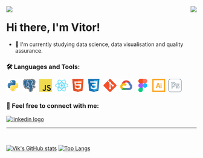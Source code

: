 <img align="right" src="https://media.giphy.com/media/L8K62iTDkzGX6/giphy.gif" height="140"/>
<img align="left" src="https://media.giphy.com/media/hvRJCLFzcasrR4ia7z/giphy.gif" width="40px"/>
<h1 align="left">Hi there, I'm Vitor! </h1>

- 🌱 I'm currently studying data science, data visualisation and quality assurance.
<!--- 🏖️ My hobbies: drawing, coding, playing videogames and reading comics and books.-->
<!-- 🧑‍💻 Bootcamps, Challenges and Trainings Repository: [Tech Studies Repository](https://github.com/tech-studies)-->

<h3 align="left"> 🛠️ Languages and Tools: </h3>
<div>
  <img src="https://github.com/devicons/devicon/blob/master/icons/python/python-original.svg" title="Python" alt="Python" width="35" height="35"/>&nbsp;
  <img src="https://github.com/devicons/devicon/blob/master/icons/postgresql/postgresql-original.svg" title="PostgreSQL" alt="PostgreSQL" width="35" height="35"/>&nbsp;
  <img src="https://github.com/devicons/devicon/blob/master/icons/javascript/javascript-original.svg" title="JavaScript" alt="JavaScript" width="35" height="35"/>&nbsp;
  <img src="https://github.com/devicons/devicon/blob/master/icons/react/react-original.svg" title="React" alt="React" width="35" height="35"/>&nbsp;
  <img src="https://github.com/devicons/devicon/blob/master/icons/html5/html5-original.svg" title="HTML" alt="HTML" width="35" height="35"/>&nbsp;
  <img src="https://github.com/devicons/devicon/blob/master/icons/css3/css3-original.svg" title="CSS" alt="CSS" width="35" height="35"/>&nbsp;
  <img src="https://github.com/devicons/devicon/blob/master/icons/git/git-original.svg" title="Git" alt="Git" width="35" height="35"/>&nbsp;
  <img src="https://github.com/devicons/devicon/blob/master/icons/googlecloud/googlecloud-original.svg" title="Google Cloud" alt="Google Cloud" width="35" height="35"/>&nbsp;
  <img src="https://github.com/devicons/devicon/blob/master/icons/figma/figma-original.svg" title="Figma" alt="Figma" width="35" height="35"/>&nbsp;
  <img src="https://github.com/devicons/devicon/blob/master/icons/illustrator/illustrator-line.svg" title="Illustrator" alt="Illustrator" width="35" height="35"/>&nbsp;
  <img src="https://github.com/devicons/devicon/blob/master/icons/photoshop/photoshop-line.svg" title="Photoshop" alt="Photoshop" width="35" height="35"/>&nbsp;
</div>
<h3 align="left">🤙 Feel free to connect with me:</h3>
<div align="left">
  <a href="https://www.linkedin.com/in/vitorspires/" target="_blank">
    <img src="https://img.shields.io/static/v1?message=LinkedIn&logo=linkedin&label=&color=0077B5&logoColor=white&labelColor=&style=for-the-badge" height="25" alt="linkedin logo"/>
  </a>
</div>

---
<br>

[![Vik's GitHub stats](https://github-readme-stats.vercel.app/api?username=vikpires&show_icons=true&count_private=true&rank_icon=percentile&theme=transparent&line_height=24)](https://github.com/anuraghazra/github-readme-stats)
[![Top Langs](https://github-readme-stats.vercel.app/api/top-langs/?username=vikpires&layout=compact&langs_count=8&theme=transparent&size_weight=0.7&count_weight=0.3)](https://github.com/anuraghazra/github-readme-stats)

